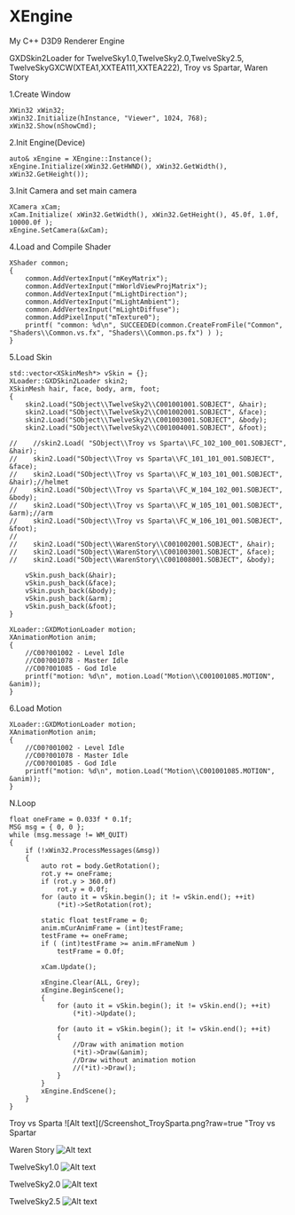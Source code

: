 # XEngine
 
My C++ D3D9 Renderer Engine

GXDSkin2Loader for TwelveSky1.0,TwelveSky2.0,TwelveSky2.5, TwelveSkyGXCW(XTEA1,XXTEA111,XXTEA222), Troy vs Spartar, Waren Story

1.Create Window
```
XWin32 xWin32;
xWin32.Initialize(hInstance, "Viewer", 1024, 768);
xWin32.Show(nShowCmd);
```

2.Init Engine(Device)
```
auto& xEngine = XEngine::Instance();
xEngine.Initialize(xWin32.GetHWND(), xWin32.GetWidth(), xWin32.GetHeight());
```

3.Init Camera and set main camera
```
XCamera xCam;
xCam.Initialize( xWin32.GetWidth(), xWin32.GetHeight(), 45.0f, 1.0f, 10000.0f );
xEngine.SetCamera(&xCam);
```

4.Load and Compile Shader
```
XShader common;
{
    common.AddVertexInput("mKeyMatrix");
    common.AddVertexInput("mWorldViewProjMatrix");
    common.AddVertexInput("mLightDirection");
    common.AddVertexInput("mLightAmbient");
    common.AddVertexInput("mLightDiffuse");
    common.AddPixelInput("mTexture0");
    printf( "common: %d\n", SUCCEEDED(common.CreateFromFile("Common", "Shaders\\Common.vs.fx", "Shaders\\Common.ps.fx") ) );
}
```

5.Load Skin
```
std::vector<XSkinMesh*> vSkin = {};
XLoader::GXDSkin2Loader skin2;
XSkinMesh hair, face, body, arm, foot;
{
    skin2.Load("SObject\\TwelveSky2\\C001001001.SOBJECT", &hair);
    skin2.Load("SObject\\TwelveSky2\\C001002001.SOBJECT", &face);
    skin2.Load("SObject\\TwelveSky2\\C001003001.SOBJECT", &body);
    skin2.Load("SObject\\TwelveSky2\\C001004001.SOBJECT", &foot);

//    //skin2.Load( "SObject\\Troy vs Sparta\\FC_102_100_001.SOBJECT", &hair);
//    skin2.Load("SObject\\Troy vs Sparta\\FC_101_101_001.SOBJECT", &face);
//    skin2.Load("SObject\\Troy vs Sparta\\FC_W_103_101_001.SOBJECT", &hair);//helmet
//    skin2.Load("SObject\\Troy vs Sparta\\FC_W_104_102_001.SOBJECT", &body);
//    skin2.Load("SObject\\Troy vs Sparta\\FC_W_105_101_001.SOBJECT", &arm);//arm
//    skin2.Load("SObject\\Troy vs Sparta\\FC_W_106_101_001.SOBJECT", &foot);
//
//    skin2.Load("SObject\\WarenStory\\C001002001.SOBJECT", &hair);
//    skin2.Load("SObject\\WarenStory\\C001003001.SOBJECT", &face);
//    skin2.Load("SObject\\WarenStory\\C001008001.SOBJECT", &body);

    vSkin.push_back(&hair);
    vSkin.push_back(&face);
    vSkin.push_back(&body);
    vSkin.push_back(&arm);
    vSkin.push_back(&foot);
}

XLoader::GXDMotionLoader motion;
XAnimationMotion anim;
{
    //C00?001002 - Level Idle
    //C00?001078 - Master Idle
    //C00?001085 - God Idle
    printf("motion: %d\n", motion.Load("Motion\\C001001085.MOTION", &anim));
}
```

6.Load Motion
```
XLoader::GXDMotionLoader motion;
XAnimationMotion anim;
{
	//C00?001002 - Level Idle
	//C00?001078 - Master Idle
	//C00?001085 - God Idle
	printf("motion: %d\n", motion.Load("Motion\\C001001085.MOTION", &anim));
}
```

N.Loop
```
float oneFrame = 0.033f * 0.1f;
MSG msg = { 0, 0 };
while (msg.message != WM_QUIT)
{
    if (!xWin32.ProcessMessages(&msg))
    {
        auto rot = body.GetRotation();
        rot.y += oneFrame;
        if (rot.y > 360.0f)
            rot.y = 0.0f;
        for (auto it = vSkin.begin(); it != vSkin.end(); ++it)
            (*it)->SetRotation(rot);

        static float testFrame = 0;
        anim.mCurAnimFrame = (int)testFrame;
        testFrame += oneFrame;
        if ( (int)testFrame >= anim.mFrameNum )
            testFrame = 0.0f;
    
        xCam.Update();
    
        xEngine.Clear(ALL, Grey);
        xEngine.BeginScene();
        {
            for (auto it = vSkin.begin(); it != vSkin.end(); ++it)
                (*it)->Update();

            for (auto it = vSkin.begin(); it != vSkin.end(); ++it)
            {
                //Draw with animation motion
                (*it)->Draw(&anim);
                //Draw without animation motion
                //(*it)->Draw();
            }
        }
        xEngine.EndScene();
    }
}
```

Troy vs Sparta
![Alt text](/Screenshot_TroySparta.png?raw=true "Troy vs Spartar

Waren Story
![Alt text](/Screenshot_WS.png?raw=true "Waren Story")

TwelveSky1.0
![Alt text](/Screenshot_TS1.png?raw=true "TwelveSky1.0")

TwelveSky2.0
![Alt text](/Screenshot_TS2.png?raw=true "TwelveSky2.0")

TwelveSky2.5
![Alt text](/Screenshot_TS25.png?raw=true "TwelveSky2.5")


